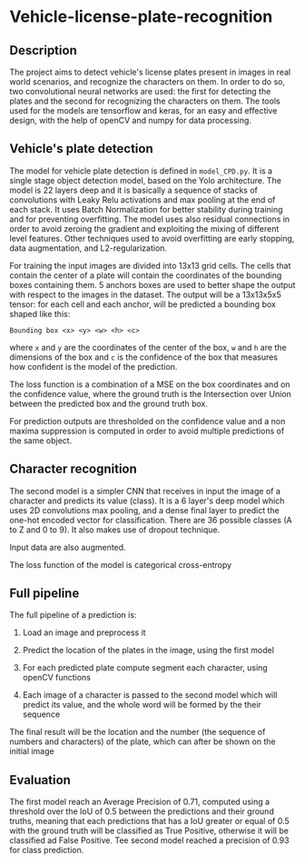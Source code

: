 # Vehicle-license-plate-recognition
## Description
The project aims to detect vehicle's license plates present in images in real world scenarios,
and recognize the characters on them.
In order to do so, two convolutional neural networks are used: the first for detecting the
plates and the second for recognizing the characters on them.
The tools used for the models are tensorflow and keras, for an easy and effective design,
with the help of openCV and numpy for data processing.
## Vehicle's plate detection
The model for vehicle plate detection is defined in `model_CPD.py`. It is a single stage
object detection model, based on the Yolo architecture. The model is 22 layers deep and it
is basically a sequence of stacks of convolutions with Leaky Relu activations and max
pooling at the end of each stack. It uses Batch Normalization for better stability during
training and for preventing overfitting. The model uses also
residual connections in order to avoid zeroing the gradient and exploiting the mixing of
different level features. Other techniques used to avoid overfitting are early stopping, data
augmentation, and L2-regularization.

For training the input images are divided into 13x13 grid cells. The cells that contain the
center of a plate will contain the coordinates of the bounding boxes containing them. 5
anchors boxes are used to better shape the output with respect to
the images in the dataset. The output will be a 13x13x5x5 tensor: for each cell and each
anchor, will be predicted a bounding box shaped like this:

`Bounding box <x> <y> <w> <h> <c>`

where `x` and `y` are the coordinates of the center of the box, `w` and `h` are the dimensions
of the box and `c` is the confidence of the box that measures how confident is the model of
the prediction.

The loss function is a combination of a MSE on the box coordinates and on the confidence
value, where the ground truth is the Intersection over Union between the predicted box and
the ground truth box.

For prediction outputs are thresholded on the confidence value and a non maxima
suppression is computed in order to avoid multiple predictions of the same object.

## Character recognition
The second model is a simpler CNN that receives in input the image of a character and
predicts its value (class). It is a 6 layer's deep model which uses 2D convolutions max
pooling, and a dense final layer to predict the one-hot encoded vector for classification.
There are 36 possible classes (A to Z and 0 to 9). It also makes use of dropout technique.

Input data are also augmented.

The loss function of the model is categorical cross-entropy
## Full pipeline
The full pipeline of a prediction is:

1) Load an image and preprocess it

2) Predict the location of the plates in the image, using the first model

3) For each predicted plate compute segment each character, using openCV functions

4) Each image of a character is passed to the second model which will predict its value, and
the whole word will be formed by the their sequence

The final result will be the location and the number (the sequence of numbers and
characters) of the plate, which can after be shown on the initial image
## Evaluation
The first model reach an Average Precision of 0.71, computed using a threshold over the
IoU of 0.5 between the predictions and their ground truths, meaning that each predictions
that has a IoU greater or equal of 0.5 with the ground truth will be classified as True Positive,
otherwise it will be classified ad False Positive. Tee second model reached a precision of
0.93 for class prediction.
